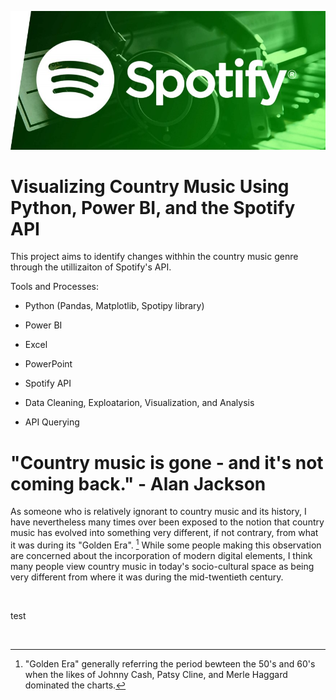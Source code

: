 ![image](./images/Spotify_banner.jpg)
# Visualizing Country Music Using Python, Power BI, and the Spotify API
This project aims to  identify changes withhin the country music genre through the utillizaiton of Spotify's API.

Tools and Processes:

* Python (Pandas, Matplotlib, Spotipy library)

* Power BI

* Excel

* PowerPoint

* Spotify API

* Data Cleaning, Exploatarion, Visualization, and Analysis

* API Querying

# "Country music is gone - and it's not coming back." - Alan Jackson

As someone who is relatively ignorant to country music and its history, I have nevertheless many times over been exposed to the notion that country music has evolved into something very different, if not contrary, from what it was during its "Golden Era".
[^1]
While some people making this observation are concerned about the incorporation of modern digital elements, I think many people view country music in today's socio-cultural space as being very different from where it was during the mid-twentieth century.

<br />

test

<br />

[^1]: "Golden Era" generally referring the period bewteen the 50's and 60's when the likes of Johnny Cash, Patsy Cline, and Merle Haggard dominated the charts. 